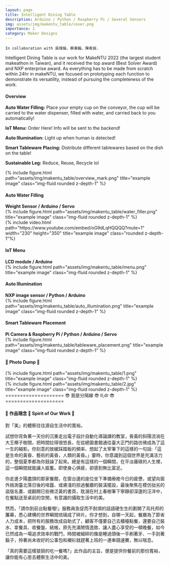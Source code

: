 ```yaml
---
layout: page
title: Intelligent Dining Table
description: Arduino / Python / Raspberry Pi / Several Sensors
img: assets/img/makentu_table/cover.png
importance: 1
category: Maker Designs
---
```


    In collaboration with 吳瑋倫、蔡東翰、陳宥辰.

Intelligent Dining Table is our work for MakeNTU 2022 (the largest student makeathon in Taiwan), and it received the top award (Best Solver Award) and NXP enterprise award.
As everything has to be made from scratch within 24hr in makeNTU, we focused on prototyping each function to demonstrate its versatility, instead of pursuing the completeness of the work.

<h4><strong>Overview</strong></h4>
<div class="row">
    <div class="col-sm-4 mt-3 mt-md-0">
        <p><strong>Auto Water Filling:</strong> Place your empty cup on the conveyor, the cup will be carried to the water dispenser, filled with water, and carried back to you automatically!</p>
        <p><strong>IoT Menu:</strong> Order Here! Info will be sent to the backend!</p>
        <p><strong>Auto Illumination:</strong> Light up when human is detected!</p>
        <p><strong>Smart Tableware Placing:</strong> Distribute different tablewares based on the dish on the table!</p>
        <p><strong>Sustainable Leg:</strong> Reduce, Reuse, Recycle lol</p>
    </div>
    <div class="col-sm-6 mt-3 mt-md-0">
        {% include figure.html path="assets/img/makentu_table/overview_mark.png" title="example image" class="img-fluid rounded z-depth-1" %}
    </div>
</div>
<h4><strong>Auto Water Filling</strong></h4>
<strong>Weight Sensor / Arduino / Servo</strong>

<div class="row">
    <div class="col-sm-7 mt-3 mt-md-0">
        {% include figure.html path="assets/img/makentu_table/water_filler.png" title="example image" class="img-fluid rounded z-depth-1" %}
    </div>
    <div class="col-sm mt-3 mt-md-0">
        {% include video.html path="https://www.youtube.com/embed/oG9dLqHQQQQ?mute=1" width="230" height="350" title="example image" class="rounded z-depth-1"%}
    </div>
</div>

<h4><strong>IoT Menu</strong></h4>
<strong>LCD module / Arduino</strong>
<div class="row">
    <div class="col-sm-7 mt-3 mt-md-0">
        {% include figure.html path="assets/img/makentu_table/menu.png" title="example image" class="img-fluid rounded z-depth-1" %}
    </div>
</div>
<h4><strong>Auto Illumination</strong></h4>
<strong>NXP image sensor / Python / Arduino</strong>
<div class="row">
    <div class="col-sm-7 mt-3 mt-md-0">
        {% include figure.html path="assets/img/makentu_table/auto_illumination.png" title="example image" class="img-fluid rounded z-depth-1" %}
    </div>
</div>
<h4><strong>Smart Tableware Placement</strong></h4>
<strong>Pi Camera & Raspberry Pi / Python / Arduino / Servo</strong>
<div class="row">
    <div class="col-sm-7 mt-3 mt-md-0">
        {% include figure.html path="assets/img/makentu_table/tableware_placement.png" title="example image" class="img-fluid rounded z-depth-1" %}
    </div>
</div>


<h4><strong>🌸 Photo Dump 🌸</strong></h4>
<div class="row justify-content-sm-center">
    <div class="col-sm-9 mt-3 mt-md-0">
        {% include figure.html path="assets/img/makentu_table/1.png" title="example image" class="img-fluid rounded z-depth-1" %}
    </div>
    <div class="col-sm-3 mt-3 mt-md-0">
        {% include figure.html path="assets/img/makentu_table/2.jpg" title="example image" class="img-fluid rounded z-depth-1" %}
    </div>
</div>
==================== 😎 我是分隔線 😎 tl;dr 😎 ====================
<h4><strong>🌸 作品理念 🌸 Spirit of Our Work 🌸</strong></h4>
<p>對「美」的體察往往源自生活中的寬裕。</p>
<p>試想你背負著一天份的沉重走出電子設計自動化導論課的教室，昏黃的斜陽流淌在大王椰子樹間，把時間拉得很悠長，在從總圖書館通往臺大正門的路彷彿成為了這一生的縮影。你刻意的放緩踩踏板的頻率、想起了太宰筆下的這樣的一句話:「這是生命的黃昏、藝術的黃昏，人類的黃昏。」霎時，你意識到這個世界是充滿活力的，整個夏季都為你鼓譟了起來。總是有這樣的一個瞬間，在平淡庸碌的人生裡，這一個瞬間就能讓人振奮。即使身心俱疲，卻感到無比富足。</p>
<p>你走進夕陽盡頭的那家餐館，在窗台邊的座位坐下準備療癒今日的疲憊，或望向窗外揣測臺北落日後的喧囂、或膚淺的掠過餐廳的裝潢擺設，最後聚焦在模仿拙劣的盜版名畫、或翻開已些微泛黃的書頁，耽溺在村上春樹筆下寧靜卻深邃的汪洋中，在餐點送至桌前的空閒，有意識的攝取生活中的美。</p>
<p>然而，「請你到前台點餐喔!」服務員急促而不耐煩的話語硬生生的劃開了烏托邦的簾幕，悉心建構的世界瞬間琉璃成了碎片。你才想到，自哪一天起，餐廳為了節省人力成本，把所有的服務改成自助式了，顧客不僅要自己去櫃檯點餐，還要自己裝水、拿餐具、收餐盤、結帳，原先充滿閒情逸致、讓人盡心享受的一頓晚餐，如今已然成為一場追求效率的戰鬥，時間被細碎的像是睡過頭後一手刷著牙、一手刮著鬍子，拎著尚未收好的公事包和襯衫就趕著上班的一連串競速賽，無以喘息。</p>
<p>「真的需要這樣狼狽的吃一餐嗎?」此作品的主旨，便是提供你餐前的那份寬裕，讓你能有心思去體察生活中的美。</p>